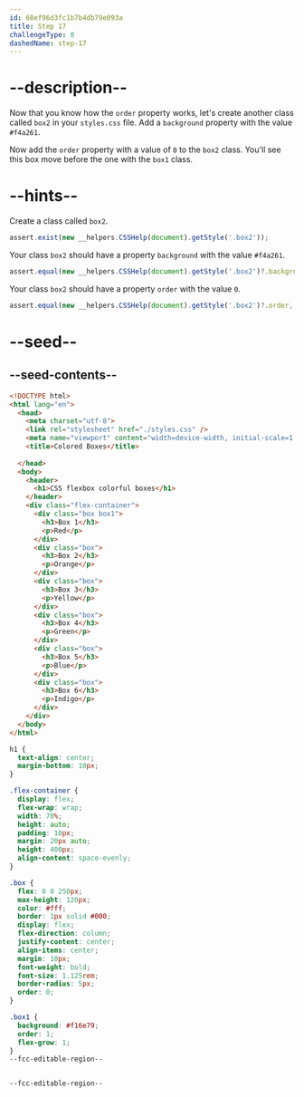 ```yaml
---
id: 68ef96d3fc1b7b4db79e093a
title: Step 17
challengeType: 0
dashedName: step-17
---
```


# --description--

Now that you know how the `order` property works, let's create another class called `box2` in your `styles.css` file. Add a `background` property with the value `#f4a261`.

Now add the `order` property with a value of `0` to the `box2` class. You'll see this box move before the one with the `box1` class.

# --hints--

Create a class called `box2`.

```js
assert.exist(new __helpers.CSSHelp(document).getStyle('.box2'));
```

Your class `box2` should have a property `background` with the value `#f4a261`.

```js
assert.equal(new __helpers.CSSHelp(document).getStyle('.box2')?.background, '#f4a261');
```

Your class `box2` should have a property `order` with the value `0`.

```js
assert.equal(new __helpers.CSSHelp(document).getStyle('.box2')?.order, '0');
```


# --seed--

## --seed-contents--

```html
<!DOCTYPE html>
<html lang="en">
  <head>
    <meta charset="utf-8">
    <link rel="stylesheet" href="./styles.css" />
    <meta name="viewport" content="width=device-width, initial-scale=1.0">
    <title>Colored Boxes</title>
    
  </head>
  <body>
    <header>
      <h1>CSS flexbox colorful boxes</h1>
    </header>
    <div class="flex-container">
      <div class="box box1">
        <h3>Box 1</h3>
        <p>Red</p>
      </div>
      <div class="box">
        <h3>Box 2</h3>
        <p>Orange</p>
      </div>
      <div class="box">
        <h3>Box 3</h3>
        <p>Yellow</p>
      </div>
      <div class="box">
        <h3>Box 4</h3>
        <p>Green</p>
      </div>
      <div class="box">
        <h3>Box 5</h3>
        <p>Blue</p>
      </div>
      <div class="box">
        <h3>Box 6</h3>
        <p>Indigo</p>
      </div>
    </div>    
  </body>
</html>

```

```css
h1 {
  text-align: center;
  margin-bottom: 10px;
}

.flex-container {
  display: flex;
  flex-wrap: wrap;
  width: 70%;
  height: auto;
  padding: 10px;
  margin: 20px auto;
  height: 400px;
  align-content: space-evenly;
}

.box {
  flex: 0 0 250px;
  max-height: 120px;
  color: #fff;
  border: 1px solid #000;
  display: flex;
  flex-direction: column;
  justify-content: center;
  align-items: center;
  margin: 10px;
  font-weight: bold;
  font-size: 1.125rem;
  border-radius: 5px;
  order: 0; 
}

.box1 {
  background: #f16e79;
  order: 1; 
  flex-grow: 1;
}
--fcc-editable-region--


--fcc-editable-region--
```
